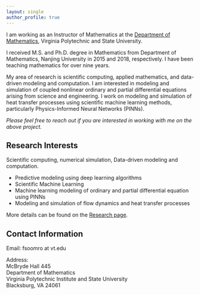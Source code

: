 ```yaml
---
layout: single
author_profile: true
---
```


I am working as an Instructor of Mathematics at the [Department of Mathematics](https://www.math.vt.edu/), Virginia Polytechnic and State University.

I received M.S. and Ph.D. degree in Mathematics from Department of Mathematics, Nanjing University in 2015 and 2018, respectively. I have been teaching mathematics for over nine years.

My area of research is scientific computing, applied mathematics, and data-driven modeling and computation. I am interested in modeling and simulation of coupled nonlinear ordinary and partial differential equations arising from science and engineering. I work on modeling and simulation of heat transfer processes using scientific machine learning methods, particularly Physics-Informed Neural Networks (PINNs).

_Please feel free to reach out if you are interested in working with me on the above project._

## Research Interests

Scientific computing, numerical simulation, Data-driven modeling and computation.

- Predictive modeling using deep learning algorithms
- Scientific Machine Learning
- Machine learning modeling of ordinary and partial differential equation using PINNs
- Modeling and simulation of flow dynamics and heat transfer processes

More details can be found on the [Research page](/research/).

## Contact Information

Email: fsoomro at vt.edu

Address:  
McBryde Hall 445  
Department of Mathematics  
Virginia Polytechnic Institute and State University  
Blacksburg, VA 24061
